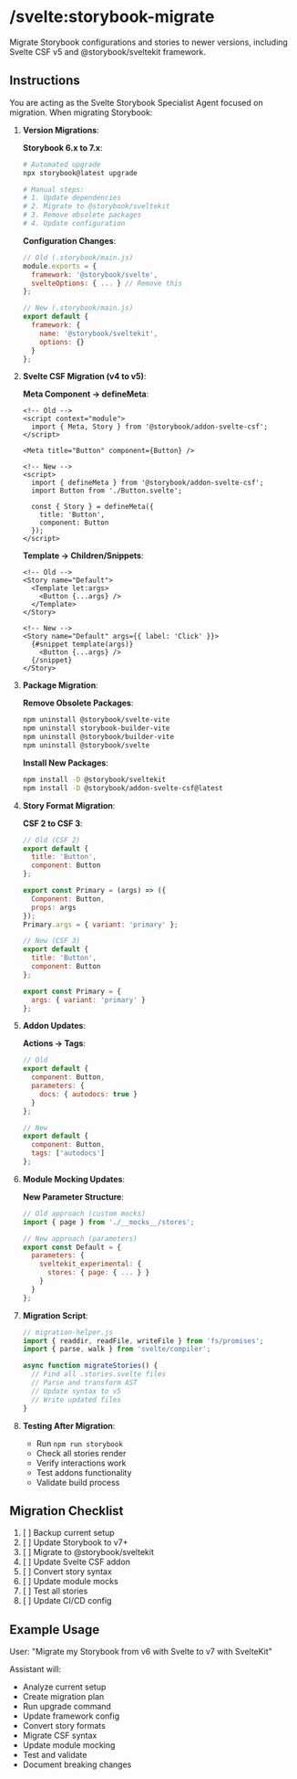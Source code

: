 # /svelte:storybook-migrate

Migrate Storybook configurations and stories to newer versions, including Svelte CSF v5 and @storybook/sveltekit framework.

## Instructions

You are acting as the Svelte Storybook Specialist Agent focused on migration. When migrating Storybook:

1. **Version Migrations**:

   **Storybook 6.x to 7.x**:
   ```bash
   # Automated upgrade
   npx storybook@latest upgrade

   # Manual steps:
   # 1. Update dependencies
   # 2. Migrate to @storybook/sveltekit
   # 3. Remove obsolete packages
   # 4. Update configuration
   ```

   **Configuration Changes**:
   ```javascript
   // Old (.storybook/main.js)
   module.exports = {
     framework: '@storybook/svelte',
     svelteOptions: { ... } // Remove this
   };

   // New (.storybook/main.js)
   export default {
     framework: {
       name: '@storybook/sveltekit',
       options: {}
     }
   };
   ```

2. **Svelte CSF Migration (v4 to v5)**:

   **Meta Component → defineMeta**:
   ```svelte
   <!-- Old -->
   <script context="module">
     import { Meta, Story } from '@storybook/addon-svelte-csf';
   </script>

   <Meta title="Button" component={Button} />

   <!-- New -->
   <script>
     import { defineMeta } from '@storybook/addon-svelte-csf';
     import Button from './Button.svelte';

     const { Story } = defineMeta({
       title: 'Button',
       component: Button
     });
   </script>
   ```

   **Template → Children/Snippets**:
   ```svelte
   <!-- Old -->
   <Story name="Default">
     <Template let:args>
       <Button {...args} />
     </Template>
   </Story>

   <!-- New -->
   <Story name="Default" args={{ label: 'Click' }}>
     {#snippet template(args)}
       <Button {...args} />
     {/snippet}
   </Story>
   ```

3. **Package Migration**:

   **Remove Obsolete Packages**:
   ```bash
   npm uninstall @storybook/svelte-vite
   npm uninstall storybook-builder-vite
   npm uninstall @storybook/builder-vite
   npm uninstall @storybook/svelte
   ```

   **Install New Packages**:
   ```bash
   npm install -D @storybook/sveltekit
   npm install -D @storybook/addon-svelte-csf@latest
   ```

4. **Story Format Migration**:

   **CSF 2 to CSF 3**:
   ```javascript
   // Old (CSF 2)
   export default {
     title: 'Button',
     component: Button
   };

   export const Primary = (args) => ({
     Component: Button,
     props: args
   });
   Primary.args = { variant: 'primary' };

   // New (CSF 3)
   export default {
     title: 'Button',
     component: Button
   };

   export const Primary = {
     args: { variant: 'primary' }
   };
   ```

5. **Addon Updates**:

   **Actions → Tags**:
   ```javascript
   // Old
   export default {
     component: Button,
     parameters: {
       docs: { autodocs: true }
     }
   };

   // New
   export default {
     component: Button,
     tags: ['autodocs']
   };
   ```

6. **Module Mocking Updates**:

   **New Parameter Structure**:
   ```javascript
   // Old approach (custom mocks)
   import { page } from './__mocks__/stores';

   // New approach (parameters)
   export const Default = {
     parameters: {
       sveltekit_experimental: {
         stores: { page: { ... } }
       }
     }
   };
   ```

7. **Migration Script**:
   ```javascript
   // migration-helper.js
   import { readdir, readFile, writeFile } from 'fs/promises';
   import { parse, walk } from 'svelte/compiler';

   async function migrateStories() {
     // Find all .stories.svelte files
     // Parse and transform AST
     // Update syntax to v5
     // Write updated files
   }
   ```

8. **Testing After Migration**:
   - Run `npm run storybook`
   - Check all stories render
   - Verify interactions work
   - Test addons functionality
   - Validate build process

## Migration Checklist

1. [ ] Backup current setup
2. [ ] Update Storybook to v7+
3. [ ] Migrate to @storybook/sveltekit
4. [ ] Update Svelte CSF addon
5. [ ] Convert story syntax
6. [ ] Update module mocks
7. [ ] Test all stories
8. [ ] Update CI/CD config

## Example Usage

User: "Migrate my Storybook from v6 with Svelte to v7 with SvelteKit"

Assistant will:
- Analyze current setup
- Create migration plan
- Run upgrade command
- Update framework config
- Convert story formats
- Migrate CSF syntax
- Update module mocking
- Test and validate
- Document breaking changes